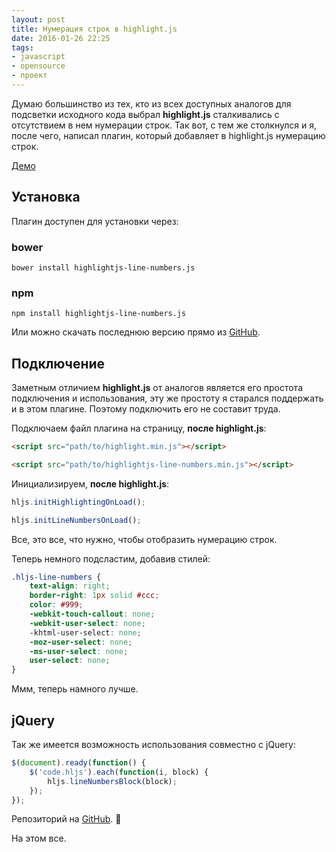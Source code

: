 ```yaml
---
layout: post
title: Нумерация строк в highlight.js
date: 2016-01-26 22:25
tags:
- javascript
- opensource
- проект
---
```


Думаю большинство из тех, кто из всех доступных аналогов для подсветки исходного кода выбрал **highlight.js** сталкивались с отсутствием в нем нумерации строк. Так вот, с тем же столкнулся и я, после чего, написал плагин, который добавляет в highlight.js нумерацию строк.

[Демо](http://wcoder.github.io/highlightjs-line-numbers.js/)

## Установка
Плагин доступен для установки через:

### bower

```
bower install highlightjs-line-numbers.js
```
### npm

```
npm install highlightjs-line-numbers.js
```

Или можно скачать последнюю версию прямо из [GitHub](https://github.com/wcoder/highlightjs-line-numbers.js/archive/master.zip).

## Подключение

Заметным отличием **highlight.js** от аналогов является его простота подключения и использования, эту же простоту я старался поддержать и в этом плагине. Поэтому подключить его не составит труда.

Подключаем файл плагина на страницу, **после highlight.js**:

```html
<script src="path/to/highlight.min.js"></script>

<script src="path/to/highlightjs-line-numbers.min.js"></script>
```

Инициализируем, **после highlight.js**:

```js
hljs.initHighlightingOnLoad();

hljs.initLineNumbersOnLoad();
```

Все, это все, что нужно, чтобы отобразить нумерацию строк.

Теперь немного подсластим, добавив стилей:

```css
.hljs-line-numbers {
	text-align: right;
	border-right: 1px solid #ccc;
	color: #999;
	-webkit-touch-callout: none;
	-webkit-user-select: none;
	-khtml-user-select: none;
	-moz-user-select: none;
	-ms-user-select: none;
	user-select: none;
}
```

Ммм, теперь намного лучше.

## jQuery
Так же имеется возможность использования совместно с jQuery:

```js
$(document).ready(function() {
	$('code.hljs').each(function(i, block) {
		hljs.lineNumbersBlock(block);
	});
});
```

Репозиторий на [GitHub](https://github.com/wcoder/highlightjs-line-numbers.js). :metal:

На этом все.







